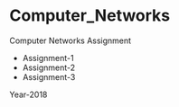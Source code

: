 # Computer_Networks
Computer Networks Assignment

- Assignment-1
- Assignment-2
- Assignment-3

Year-2018
